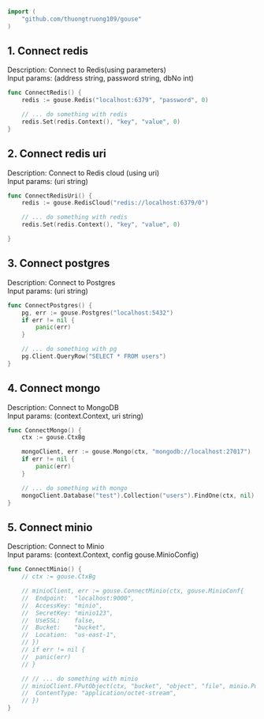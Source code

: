 
# <Badge style='font-size: 1.8rem; text-shadow: 1px 1px 2px rgba(0, 0, 0, 0.3); padding: 0.35rem 0.75rem 0.35rem 0;' type='info' text='🔖 Connection' />


```go
import (
	"github.com/thuongtruong109/gouse"
)
```

## 1. Connect redis

Description: Connect to Redis(using parameters)<br>Input params: (address string, password string, dbNo int)<br>

```go
func ConnectRedis() {
	redis := gouse.Redis("localhost:6379", "password", 0)

	// ... do something with redis
	redis.Set(redis.Context(), "key", "value", 0)
}
```

## 2. Connect redis uri

Description: Connect to Redis cloud (using uri)<br>Input params: (uri string)<br>

```go
func ConnectRedisUri() {
	redis := gouse.RedisCloud("redis://localhost:6379/0")

	// ... do something with redis
	redis.Set(redis.Context(), "key", "value", 0)

}
```

## 3. Connect postgres

Description: Connect to Postgres<br>Input params: (uri string)<br>

```go
func ConnectPostgres() {
	pg, err := gouse.Postgres("localhost:5432")
	if err != nil {
		panic(err)
	}

	// ... do something with pg
	pg.Client.QueryRow("SELECT * FROM users")
}
```

## 4. Connect mongo

Description: Connect to MongoDB<br>Input params: (context.Context, uri string)<br>

```go
func ConnectMongo() {
	ctx := gouse.CtxBg

	mongoClient, err := gouse.Mongo(ctx, "mongodb://localhost:27017")
	if err != nil {
		panic(err)
	}

	// ... do something with mongo
	mongoClient.Database("test").Collection("users").FindOne(ctx, nil)
}
```

## 5. Connect minio

Description: Connect to Minio<br>Input params: (context.Context, config gouse.MinioConfig)<br>

```go
func ConnectMinio() {
	// ctx := gouse.CtxBg

	// minioClient, err := gouse.ConnectMinio(ctx, gouse.MinioConf{
	// 	Endpoint:  "localhost:9000",
	// 	AccessKey: "minio",
	// 	SecretKey: "minio123",
	// 	UseSSL:    false,
	// 	Bucket:    "bucket",
	// 	Location:  "us-east-1",
	// })
	// if err != nil {
	// 	panic(err)
	// }

	// // ... do something with minio
	// minioClient.FPutObject(ctx, "bucket", "object", "file", minio.PutObjectOptions{
	// 	ContentType: "application/octet-stream",
	// })
}
```
